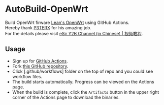 # AutoBuild-OpenWrt

Build OpenWrt firware [Lean's OpenWrt](https://github.com/coolsnowwolf/lede) using GitHub Actions.  
Hereby thank [P3TERX](https://github.com/P3TERX/Actions-OpenWrt/) for his amazing job.  
For the details please visit [eSir Y2B Channel (in Chinese) | 视频教程](https://youtu.be/9YO7nxNry-4).

## Usage

- Sign up for [GitHub Actions](https://github.com/features/actions/signup).
- Fork [this GitHub repository](https://github.com/chenshuo890/AutoBuild-OpenWrt).
- Click [.github/workflows] folder on the top of repo and you could see workflow files.
- The build starts automatically. Progress can be viewed on the Actions page.
- When the build is complete, click the `Artifacts` button in the upper right corner of the Actions page to download the binaries.
